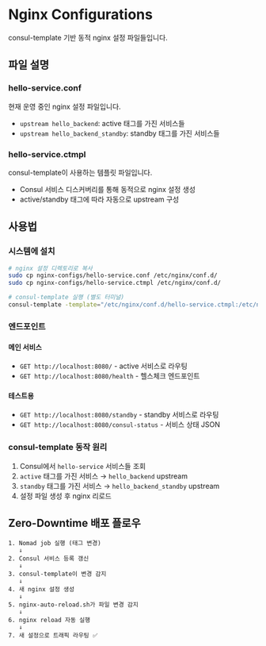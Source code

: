 # Nginx Configurations

consul-template 기반 동적 nginx 설정 파일들입니다.

## 파일 설명

### hello-service.conf
현재 운영 중인 nginx 설정 파일입니다.
- `upstream hello_backend`: active 태그를 가진 서비스들
- `upstream hello_backend_standby`: standby 태그를 가진 서비스들

### hello-service.ctmpl
consul-template이 사용하는 템플릿 파일입니다.
- Consul 서비스 디스커버리를 통해 동적으로 nginx 설정 생성
- active/standby 태그에 따라 자동으로 upstream 구성

## 사용법

### 시스템에 설치
```bash
# nginx 설정 디렉토리로 복사
sudo cp nginx-configs/hello-service.conf /etc/nginx/conf.d/
sudo cp nginx-configs/hello-service.ctmpl /etc/nginx/conf.d/

# consul-template 실행 (별도 터미널)
consul-template -template="/etc/nginx/conf.d/hello-service.ctmpl:/etc/nginx/conf.d/hello-service.conf:service nginx reload"
```

### 엔드포인트

#### 메인 서비스
- `GET http://localhost:8080/` - active 서비스로 라우팅
- `GET http://localhost:8080/health` - 헬스체크 엔드포인트

#### 테스트용 
- `GET http://localhost:8080/standby` - standby 서비스로 라우팅
- `GET http://localhost:8080/consul-status` - 서비스 상태 JSON

### consul-template 동작 원리

1. Consul에서 `hello-service` 서비스들 조회
2. `active` 태그를 가진 서비스 → `hello_backend` upstream
3. `standby` 태그를 가진 서비스 → `hello_backend_standby` upstream  
4. 설정 파일 생성 후 nginx 리로드

## Zero-Downtime 배포 플로우

```
1. Nomad job 실행 (태그 변경)
   ↓
2. Consul 서비스 등록 갱신
   ↓  
3. consul-template이 변경 감지
   ↓
4. 새 nginx 설정 생성
   ↓
5. nginx-auto-reload.sh가 파일 변경 감지
   ↓
6. nginx reload 자동 실행
   ↓
7. 새 설정으로 트래픽 라우팅 ✅
```